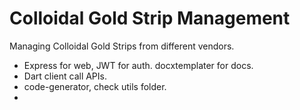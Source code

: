 # Colloidal Gold Strip Management

Managing Colloidal Gold Strips from different vendors.

- Express for web, JWT for auth. docxtemplater for docs. 
- Dart client call APIs.
- code-generator, check utils folder.
-  
